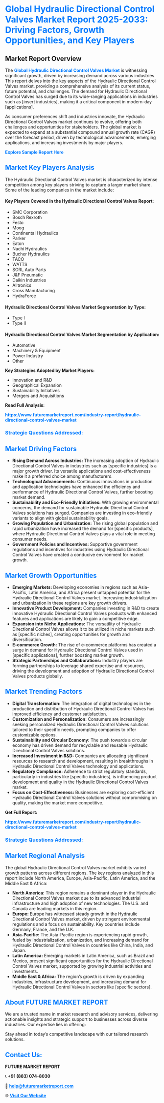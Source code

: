 <h1 style="color: #007BFF;">Global Hydraulic Directional Control Valves Market Report 2025-2033: Driving Factors, Growth Opportunities, and Key Players</h1>

<section id="overview">
<h2>Market Report Overview</h2>
<p>The <a href="https://www.futuremarketreport.com/industry-report/hydraulic-directional-control-valves-market" style="color: #007BFF; text-decoration: none;"><strong>Global Hydraulic Directional Control Valves Market</strong></a> is witnessing significant growth, driven by increasing demand across various industries. This report delves into the key aspects of the Hydraulic Directional Control Valves market, providing a comprehensive analysis of its current status, future potential, and challenges. The demand for Hydraulic Directional Control Valves has surged due to its wide-ranging applications in industries such as [insert industries], making it a critical component in modern-day [applications].</p>
<p>As consumer preferences shift and industries innovate, the Hydraulic Directional Control Valves market continues to evolve, offering both challenges and opportunities for stakeholders. The global market is expected to expand at a substantial compound annual growth rate (CAGR) over the forecast period, driven by technological advancements, emerging applications, and increasing investments by major players.</p>
</section>

<section id="overview">
<p><a href="https://www.futuremarketreport.com/request-sample/reportId=85915" style="color: #007BFF; text-decoration: none;"><strong>Explore Sample Report Here</strong></a></p>
</section>

<section id="key-players">
<h2 style="color: #007BFF;">Market Key Players Analysis</h2>
<p>The Hydraulic Directional Control Valves market is characterized by intense competition among key players striving to capture a larger market share. Some of the leading companies in the market include:</p>
<h4>Key Players Covered in the Hydraulic Directional Control Valves Report:</h4>
<ul><li>SMC Corporation</li><li>Bosch Rexroth</li><li>Festo</li><li>Moog</li><li>Continental Hydraulics</li><li>Parker</li><li>Eaton</li><li>Nachi Hydraulics</li><li>Bucher Hydraulics</li><li>TACO</li><li>WATTS</li><li>SORL Auto Parts</li><li>J&amp;F Pneumatic</li><li>Daikin Industries</li><li>Alltronics</li><li>Cross Manufacturing</li><li>HydraForce</li></ul>
<h4>Hydraulic Directional Control Valves Market Segmentation by Type:</h4>
<ul><li>Type I</li><li>Type II</li></ul>

<h4>Hydraulic Directional Control Valves Market Segmentation by Application:</h4>
<ul><li>Automotive</li><li>Machinery &amp; Equipment</li><li>Power Industry</li><li>Other</li></ul>
<p><strong>Key Strategies Adopted by Market Players:</strong></p>
<ul>
<li>Innovation and R&D</li>
<li>Geographical Expansion</li>
<li>Sustainability Initiatives</li>
<li>Mergers and Acquisitions</li>
</ul>
</section>

<section>
<p><strong>Read Full Analysis: </strong></p><a href="https://www.futuremarketreport.com/industry-report/hydraulic-directional-control-valves-market" style="color: #007BFF; text-decoration: none;"><strong>https://www.futuremarketreport.com/industry-report/hydraulic-directional-control-valves-market</strong></a>
<h3 style="color: #007BFF;">Strategic Questions Addressed:</h3>
</section>

<section id="driving-factors">
<h2 style="color: #007BFF;">Market Driving Factors</h2>
<ul>
<li><strong>Rising Demand Across Industries:</strong> The increasing adoption of Hydraulic Directional Control Valves in industries such as [specific industries] is a major growth driver. Its versatile applications and cost-effectiveness make it a preferred choice among manufacturers.</li>
<li><strong>Technological Advancements:</strong> Continuous innovations in production and application technologies have enhanced the efficiency and performance of Hydraulic Directional Control Valves, further boosting market demand.</li>
<li><strong>Sustainability and Eco-Friendly Initiatives:</strong> With growing environmental concerns, the demand for sustainable Hydraulic Directional Control Valves solutions has surged. Companies are investing in eco-friendly variants to align with global sustainability goals.</li>
<li><strong>Growing Population and Urbanization:</strong> The rising global population and rapid urbanization have increased the demand for [specific products], where Hydraulic Directional Control Valves plays a vital role in meeting consumer needs.</li>
<li><strong>Government Policies and Incentives:</strong> Supportive government regulations and incentives for industries using Hydraulic Directional Control Valves have created a conducive environment for market growth.</li>
</ul>
</section>

<section id="growth-opportunities">
<h2 style="color: #007BFF;">Market Growth Opportunities</h2>
<ul>
<li><strong>Emerging Markets:</strong> Developing economies in regions such as Asia-Pacific, Latin America, and Africa present untapped potential for the Hydraulic Directional Control Valves market. Increasing industrialization and urbanization in these regions are key growth drivers.</li>
<li><strong>Innovative Product Development:</strong> Companies investing in R&D to create innovative Hydraulic Directional Control Valves products with enhanced features and applications are likely to gain a competitive edge.</li>
<li><strong>Expansion into Niche Applications:</strong> The versatility of Hydraulic Directional Control Valves allows it to be utilized in niche markets such as [specific niches], creating opportunities for growth and diversification.</li>
<li><strong>E-commerce Growth:</strong> The rise of e-commerce platforms has created a surge in demand for Hydraulic Directional Control Valves used in [specific applications], further boosting market growth.</li>
<li><strong>Strategic Partnerships and Collaborations:</strong> Industry players are forming partnerships to leverage shared expertise and resources, driving the development and adoption of Hydraulic Directional Control Valves products globally.</li>
</ul>
</section>

<section id="trending-factors">
<h2 style="color: #007BFF;">Market Trending Factors</h2>
<ul>
<li><strong>Digital Transformation:</strong> The integration of digital technologies in the production and distribution of Hydraulic Directional Control Valves has improved efficiency and customer satisfaction.</li>
<li><strong>Customization and Personalization:</strong> Consumers are increasingly seeking personalized Hydraulic Directional Control Valves solutions tailored to their specific needs, prompting companies to offer customizable options.</li>
<li><strong>Sustainability and Circular Economy:</strong> The push towards a circular economy has driven demand for recyclable and reusable Hydraulic Directional Control Valves solutions.</li>
<li><strong>Increased Investment in R&D:</strong> Companies are allocating significant resources to research and development, resulting in breakthroughs in Hydraulic Directional Control Valves technology and applications.</li>
<li><strong>Regulatory Compliance:</strong> Adherence to strict regulatory standards, particularly in industries like [specific industries], is influencing product development and quality in the Hydraulic Directional Control Valves market.</li>
<li><strong>Focus on Cost-Effectiveness:</strong> Businesses are exploring cost-efficient Hydraulic Directional Control Valves solutions without compromising on quality, making the market more competitive.</li>
</ul>
</section>

<section>
<p><strong>Get Full Report: </strong></p><a href="https://www.futuremarketreport.com/industry-report/hydraulic-directional-control-valves-market" style="color: #007BFF; text-decoration: none;"><strong>https://www.futuremarketreport.com/industry-report/hydraulic-directional-control-valves-market</strong></a>
<h3 style="color: #007BFF;">Strategic Questions Addressed:</h3>
</section>


<section id="regional-analysis">
<h2 style="color: #007BFF;">Market Regional Analysis</h2>
<p>The global Hydraulic Directional Control Valves market exhibits varied growth patterns across different regions. The key regions analyzed in this report include North America, Europe, Asia-Pacific, Latin America, and the Middle East & Africa:</p>
<ul>
<li><strong>North America:</strong> This region remains a dominant player in the Hydraulic Directional Control Valves market due to its advanced industrial infrastructure and high adoption of new technologies. The U.S. and Canada are leading markets in this region.</li>
<li><strong>Europe:</strong> Europe has witnessed steady growth in the Hydraulic Directional Control Valves market, driven by stringent environmental regulations and a focus on sustainability. Key countries include Germany, France, and the U.K.</li>
<li><strong>Asia-Pacific:</strong> The Asia-Pacific region is experiencing rapid growth, fueled by industrialization, urbanization, and increasing demand for Hydraulic Directional Control Valves in countries like China, India, and Japan.</li>
<li><strong>Latin America:</strong> Emerging markets in Latin America, such as Brazil and Mexico, present significant opportunities for the Hydraulic Directional Control Valves market, supported by growing industrial activities and investments.</li>
<li><strong>Middle East & Africa:</strong> The region’s growth is driven by expanding industries, infrastructure development, and increasing demand for Hydraulic Directional Control Valves in sectors like [specific sectors].</li>
</ul>
</section>

<footer>
<h2 style="color: #007BFF;">About FUTURE MARKET REPORT</h2>
<p>We are a trusted name in market research and advisory services, delivering actionable insights and strategic support to businesses across diverse industries. Our expertise lies in offering:</p>

<p>Stay ahead in today’s competitive landscape with our tailored research solutions.</p>

<h2 style="color: #007BFF;">Contact Us:</h2>
<p><strong>FUTURE MARKET REPORT</strong></p>
<p>📞 <strong>+91 (883) 074-8030</strong></p>
<p>📧 <strong><a href="mailto:help@futuremarketreport.com" style="color: #007BFF;">help@futuremarketreport.com</a></strong></p>
<p>🌐 <strong><a href="https://www.futuremarketreport.com/" style="color: #007BFF;">Visit Our Website</a></strong></p>
</footer>